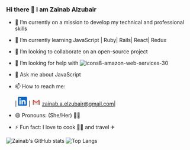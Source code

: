 ### Hi there 👋 I am Zainab Alzubair


- 🔭 I’m currently on a mission  to develop my technical and professional skills
- 🌱 I’m currently learning JavaScript | Ruby| Rails| React| Redux 
- 👯 I’m looking to collaborate on an open-source project
- 🤔 I’m looking for help with ![icons8-amazon-web-services-30](https://user-images.githubusercontent.com/70941894/202737894-4d55cfa1-c740-4092-9c33-a4783e275029.png)
- 💬 Ask me about JavaScript
- 📫 How to reach me:  

   |  [<img src="https://github.com/Amchuz/Amchuz/blob/master/linkedin.jpeg" alt="linkedin logo" width="24">](https://www.linkedin.com/in/zainab-al-zubair-bb6777168/) |  [<img src="https://github.com/Amchuz/Amchuz/blob/master/gmail.jpeg" alt="gmail logo" width="24">](zainab.a.elzubair@gmail.com)  zainab.a.elzubair@gmail.com|
- 😄 Pronouns: (She/Her) 👩‍💻
- ⚡ Fun fact: I love to cook 👩‍🍳 and travel ✈




![Zainab's GitHub stats](https://github-readme-stats.vercel.app/api?username=Zainab-Alzubair&theme=radical&show_icons=true)  ![Top Langs](https://github-readme-stats.vercel.app/api/top-langs/?username=Zainab-Alzubair&show_icons=true&theme=radical&layout=compact)
